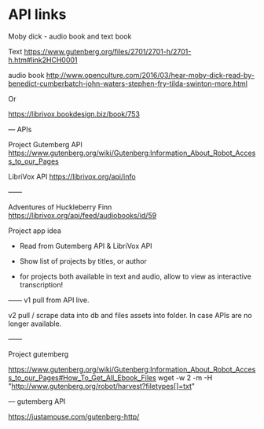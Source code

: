 # API links

Moby dick - audio book and text book 

Text 
https://www.gutenberg.org/files/2701/2701-h/2701-h.htm#link2HCH0001 

audio book 
http://www.openculture.com/2016/03/hear-moby-dick-read-by-benedict-cumberbatch-john-waters-stephen-fry-tilda-swinton-more.html 

Or

https://librivox.bookdesign.biz/book/753 



— APIs

Project Gutemberg API
https://www.gutenberg.org/wiki/Gutenberg:Information_About_Robot_Access_to_our_Pages 


LibriVox API
https://librivox.org/api/info 


——

Adventures of Huckleberry Finn
https://librivox.org/api/feed/audiobooks/id/59 



Project app idea


- Read from Gutemberg API & LibriVox API
- Show list of projects by titles, or author

- for projects both available in text and audio, allow to view as interactive transcription!


—— v1 pull from API live.

v2 pull / scrape data into db and files assets into folder.
In case APIs are no longer available. 




——

Project gutemberg 

https://www.gutenberg.org/wiki/Gutenberg:Information_About_Robot_Access_to_our_Pages#How_To_Get_All_Ebook_Files
wget -w 2 -m -H "http://www.gutenberg.org/robot/harvest?filetypes[]=txt" 



—
gutemberg API

https://justamouse.com/gutenberg-http/ 